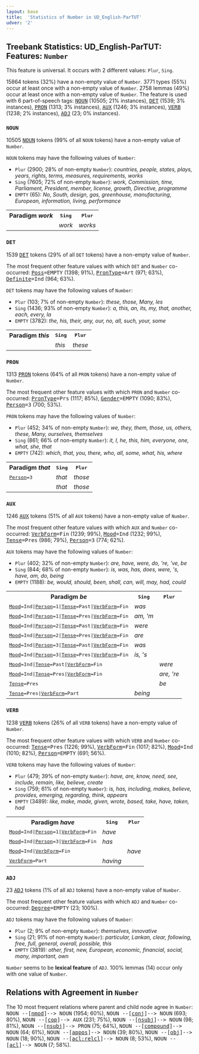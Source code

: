 ```yaml
---
layout: base
title:  'Statistics of Number in UD_English-ParTUT'
udver: '2'
---
```


## Treebank Statistics: UD_English-ParTUT: Features: `Number`

This feature is universal.
It occurs with 2 different values: `Plur`, `Sing`.

15864 tokens (32%) have a non-empty value of `Number`.
3771 types (55%) occur at least once with a non-empty value of `Number`.
2758 lemmas (49%) occur at least once with a non-empty value of `Number`.
The feature is used with 6 part-of-speech tags: <tt><a href="en_partut-pos-NOUN.html">NOUN</a></tt> (10505; 21% instances), <tt><a href="en_partut-pos-DET.html">DET</a></tt> (1539; 3% instances), <tt><a href="en_partut-pos-PRON.html">PRON</a></tt> (1313; 3% instances), <tt><a href="en_partut-pos-AUX.html">AUX</a></tt> (1246; 3% instances), <tt><a href="en_partut-pos-VERB.html">VERB</a></tt> (1238; 2% instances), <tt><a href="en_partut-pos-ADJ.html">ADJ</a></tt> (23; 0% instances).

### `NOUN`

10505 <tt><a href="en_partut-pos-NOUN.html">NOUN</a></tt> tokens (99% of all `NOUN` tokens) have a non-empty value of `Number`.

`NOUN` tokens may have the following values of `Number`:

* `Plur` (2900; 28% of non-empty `Number`): <em>countries, people, states, plays, years, rights, terms, measures, requirements, works</em>
* `Sing` (7605; 72% of non-empty `Number`): <em>work, Commission, time, Parliament, President, member, license, growth, Directive, programme</em>
* `EMPTY` (65): <em>No, South, design, gas, greenhouse, manufacturing, European, information, living, performance</em>

<table>
  <tr><th>Paradigm <i>work</i></th><th><tt>Sing</tt></th><th><tt>Plur</tt></th></tr>
  <tr><td><tt></tt></td><td><em>work</em></td><td><em>works</em></td></tr>
</table>

### `DET`

1539 <tt><a href="en_partut-pos-DET.html">DET</a></tt> tokens (29% of all `DET` tokens) have a non-empty value of `Number`.

The most frequent other feature values with which `DET` and `Number` co-occurred: <tt><a href="en_partut-feat-Poss.html">Poss</a></tt><tt>=EMPTY</tt> (1398; 91%), <tt><a href="en_partut-feat-PronType.html">PronType</a></tt><tt>=Art</tt> (971; 63%), <tt><a href="en_partut-feat-Definite.html">Definite</a></tt><tt>=Ind</tt> (964; 63%).

`DET` tokens may have the following values of `Number`:

* `Plur` (103; 7% of non-empty `Number`): <em>these, those, Many, les</em>
* `Sing` (1436; 93% of non-empty `Number`): <em>a, this, an, its, my, that, another, each, every, la</em>
* `EMPTY` (3782): <em>the, his, their, any, our, no, all, such, your, some</em>

<table>
  <tr><th>Paradigm <i>this</i></th><th><tt>Sing</tt></th><th><tt>Plur</tt></th></tr>
  <tr><td><tt></tt></td><td><em>this</em></td><td><em>these</em></td></tr>
</table>

### `PRON`

1313 <tt><a href="en_partut-pos-PRON.html">PRON</a></tt> tokens (64% of all `PRON` tokens) have a non-empty value of `Number`.

The most frequent other feature values with which `PRON` and `Number` co-occurred: <tt><a href="en_partut-feat-PronType.html">PronType</a></tt><tt>=Prs</tt> (1117; 85%), <tt><a href="en_partut-feat-Gender.html">Gender</a></tt><tt>=EMPTY</tt> (1090; 83%), <tt><a href="en_partut-feat-Person.html">Person</a></tt><tt>=3</tt> (700; 53%).

`PRON` tokens may have the following values of `Number`:

* `Plur` (452; 34% of non-empty `Number`): <em>we, they, them, those, us, others, these, Many, ourselves, themselves</em>
* `Sing` (861; 66% of non-empty `Number`): <em>it, I, he, this, him, everyone, one, what, she, that</em>
* `EMPTY` (742): <em>which, that, you, there, who, all, some, what, his, where</em>

<table>
  <tr><th>Paradigm <i>that</i></th><th><tt>Sing</tt></th><th><tt>Plur</tt></th></tr>
  <tr><td><tt><tt><a href="en_partut-feat-Person.html">Person</a></tt><tt>=3</tt></tt></td><td><em>that</em></td><td><em>those</em></td></tr>
  <tr><td><tt></tt></td><td><em>that</em></td><td><em>those</em></td></tr>
</table>

### `AUX`

1246 <tt><a href="en_partut-pos-AUX.html">AUX</a></tt> tokens (51% of all `AUX` tokens) have a non-empty value of `Number`.

The most frequent other feature values with which `AUX` and `Number` co-occurred: <tt><a href="en_partut-feat-VerbForm.html">VerbForm</a></tt><tt>=Fin</tt> (1239; 99%), <tt><a href="en_partut-feat-Mood.html">Mood</a></tt><tt>=Ind</tt> (1232; 99%), <tt><a href="en_partut-feat-Tense.html">Tense</a></tt><tt>=Pres</tt> (986; 79%), <tt><a href="en_partut-feat-Person.html">Person</a></tt><tt>=3</tt> (774; 62%).

`AUX` tokens may have the following values of `Number`:

* `Plur` (402; 32% of non-empty `Number`): <em>are, have, were, do, 're, 've, be</em>
* `Sing` (844; 68% of non-empty `Number`): <em>is, was, has, does, were, 's, have, am, do, being</em>
* `EMPTY` (1188): <em>be, would, should, been, shall, can, will, may, had, could</em>

<table>
  <tr><th>Paradigm <i>be</i></th><th><tt>Sing</tt></th><th><tt>Plur</tt></th></tr>
  <tr><td><tt><tt><a href="en_partut-feat-Mood.html">Mood</a></tt><tt>=Ind</tt>|<tt><a href="en_partut-feat-Person.html">Person</a></tt><tt>=1</tt>|<tt><a href="en_partut-feat-Tense.html">Tense</a></tt><tt>=Past</tt>|<tt><a href="en_partut-feat-VerbForm.html">VerbForm</a></tt><tt>=Fin</tt></tt></td><td><em>was</em></td><td></td></tr>
  <tr><td><tt><tt><a href="en_partut-feat-Mood.html">Mood</a></tt><tt>=Ind</tt>|<tt><a href="en_partut-feat-Person.html">Person</a></tt><tt>=1</tt>|<tt><a href="en_partut-feat-Tense.html">Tense</a></tt><tt>=Pres</tt>|<tt><a href="en_partut-feat-VerbForm.html">VerbForm</a></tt><tt>=Fin</tt></tt></td><td><em>am, 'm</em></td><td></td></tr>
  <tr><td><tt><tt><a href="en_partut-feat-Mood.html">Mood</a></tt><tt>=Ind</tt>|<tt><a href="en_partut-feat-Person.html">Person</a></tt><tt>=2</tt>|<tt><a href="en_partut-feat-Tense.html">Tense</a></tt><tt>=Past</tt>|<tt><a href="en_partut-feat-VerbForm.html">VerbForm</a></tt><tt>=Fin</tt></tt></td><td><em>were</em></td><td></td></tr>
  <tr><td><tt><tt><a href="en_partut-feat-Mood.html">Mood</a></tt><tt>=Ind</tt>|<tt><a href="en_partut-feat-Person.html">Person</a></tt><tt>=2</tt>|<tt><a href="en_partut-feat-Tense.html">Tense</a></tt><tt>=Pres</tt>|<tt><a href="en_partut-feat-VerbForm.html">VerbForm</a></tt><tt>=Fin</tt></tt></td><td><em>are</em></td><td></td></tr>
  <tr><td><tt><tt><a href="en_partut-feat-Mood.html">Mood</a></tt><tt>=Ind</tt>|<tt><a href="en_partut-feat-Person.html">Person</a></tt><tt>=3</tt>|<tt><a href="en_partut-feat-Tense.html">Tense</a></tt><tt>=Past</tt>|<tt><a href="en_partut-feat-VerbForm.html">VerbForm</a></tt><tt>=Fin</tt></tt></td><td><em>was</em></td><td></td></tr>
  <tr><td><tt><tt><a href="en_partut-feat-Mood.html">Mood</a></tt><tt>=Ind</tt>|<tt><a href="en_partut-feat-Person.html">Person</a></tt><tt>=3</tt>|<tt><a href="en_partut-feat-Tense.html">Tense</a></tt><tt>=Pres</tt>|<tt><a href="en_partut-feat-VerbForm.html">VerbForm</a></tt><tt>=Fin</tt></tt></td><td><em>is, 's</em></td><td></td></tr>
  <tr><td><tt><tt><a href="en_partut-feat-Mood.html">Mood</a></tt><tt>=Ind</tt>|<tt><a href="en_partut-feat-Tense.html">Tense</a></tt><tt>=Past</tt>|<tt><a href="en_partut-feat-VerbForm.html">VerbForm</a></tt><tt>=Fin</tt></tt></td><td></td><td><em>were</em></td></tr>
  <tr><td><tt><tt><a href="en_partut-feat-Mood.html">Mood</a></tt><tt>=Ind</tt>|<tt><a href="en_partut-feat-Tense.html">Tense</a></tt><tt>=Pres</tt>|<tt><a href="en_partut-feat-VerbForm.html">VerbForm</a></tt><tt>=Fin</tt></tt></td><td></td><td><em>are, 're</em></td></tr>
  <tr><td><tt><tt><a href="en_partut-feat-Tense.html">Tense</a></tt><tt>=Pres</tt></tt></td><td></td><td><em>be</em></td></tr>
  <tr><td><tt><tt><a href="en_partut-feat-Tense.html">Tense</a></tt><tt>=Pres</tt>|<tt><a href="en_partut-feat-VerbForm.html">VerbForm</a></tt><tt>=Part</tt></tt></td><td><em>being</em></td><td></td></tr>
</table>

### `VERB`

1238 <tt><a href="en_partut-pos-VERB.html">VERB</a></tt> tokens (26% of all `VERB` tokens) have a non-empty value of `Number`.

The most frequent other feature values with which `VERB` and `Number` co-occurred: <tt><a href="en_partut-feat-Tense.html">Tense</a></tt><tt>=Pres</tt> (1226; 99%), <tt><a href="en_partut-feat-VerbForm.html">VerbForm</a></tt><tt>=Fin</tt> (1017; 82%), <tt><a href="en_partut-feat-Mood.html">Mood</a></tt><tt>=Ind</tt> (1010; 82%), <tt><a href="en_partut-feat-Person.html">Person</a></tt><tt>=EMPTY</tt> (691; 56%).

`VERB` tokens may have the following values of `Number`:

* `Plur` (479; 39% of non-empty `Number`): <em>have, are, know, need, see, include, remain, like, believe, create</em>
* `Sing` (759; 61% of non-empty `Number`): <em>is, has, including, makes, believe, provides, emerging, regarding, think, appears</em>
* `EMPTY` (3489): <em>like, make, made, given, wrote, based, take, have, taken, had</em>

<table>
  <tr><th>Paradigm <i>have</i></th><th><tt>Sing</tt></th><th><tt>Plur</tt></th></tr>
  <tr><td><tt><tt><a href="en_partut-feat-Mood.html">Mood</a></tt><tt>=Ind</tt>|<tt><a href="en_partut-feat-Person.html">Person</a></tt><tt>=1</tt>|<tt><a href="en_partut-feat-VerbForm.html">VerbForm</a></tt><tt>=Fin</tt></tt></td><td><em>have</em></td><td></td></tr>
  <tr><td><tt><tt><a href="en_partut-feat-Mood.html">Mood</a></tt><tt>=Ind</tt>|<tt><a href="en_partut-feat-Person.html">Person</a></tt><tt>=3</tt>|<tt><a href="en_partut-feat-VerbForm.html">VerbForm</a></tt><tt>=Fin</tt></tt></td><td><em>has</em></td><td></td></tr>
  <tr><td><tt><tt><a href="en_partut-feat-Mood.html">Mood</a></tt><tt>=Ind</tt>|<tt><a href="en_partut-feat-VerbForm.html">VerbForm</a></tt><tt>=Fin</tt></tt></td><td></td><td><em>have</em></td></tr>
  <tr><td><tt><tt><a href="en_partut-feat-VerbForm.html">VerbForm</a></tt><tt>=Part</tt></tt></td><td><em>having</em></td><td></td></tr>
</table>

### `ADJ`

23 <tt><a href="en_partut-pos-ADJ.html">ADJ</a></tt> tokens (1% of all `ADJ` tokens) have a non-empty value of `Number`.

The most frequent other feature values with which `ADJ` and `Number` co-occurred: <tt><a href="en_partut-feat-Degree.html">Degree</a></tt><tt>=EMPTY</tt> (23; 100%).

`ADJ` tokens may have the following values of `Number`:

* `Plur` (2; 9% of non-empty `Number`): <em>themselves, innovative</em>
* `Sing` (21; 91% of non-empty `Number`): <em>particular, Lankan, clear, following, free, full, general, overall, possible, this</em>
* `EMPTY` (3819): <em>other, first, new, European, economic, financial, social, many, important, own</em>

`Number` seems to be **lexical feature** of `ADJ`. 100% lemmas (14) occur only with one value of `Number`.

## Relations with Agreement in `Number`

The 10 most frequent relations where parent and child node agree in `Number`:
<tt>NOUN --[<tt><a href="en_partut-dep-nmod.html">nmod</a></tt>]--> NOUN</tt> (1954; 60%),
<tt>NOUN --[<tt><a href="en_partut-dep-conj.html">conj</a></tt>]--> NOUN</tt> (693; 80%),
<tt>NOUN --[<tt><a href="en_partut-dep-cop.html">cop</a></tt>]--> AUX</tt> (231; 75%),
<tt>NOUN --[<tt><a href="en_partut-dep-nsubj.html">nsubj</a></tt>]--> NOUN</tt> (98; 81%),
<tt>NOUN --[<tt><a href="en_partut-dep-nsubj.html">nsubj</a></tt>]--> PRON</tt> (75; 64%),
<tt>NOUN --[<tt><a href="en_partut-dep-compound.html">compound</a></tt>]--> NOUN</tt> (64; 61%),
<tt>NOUN --[<tt><a href="en_partut-dep-appos.html">appos</a></tt>]--> NOUN</tt> (39; 80%),
<tt>NOUN --[<tt><a href="en_partut-dep-obj.html">obj</a></tt>]--> NOUN</tt> (18; 90%),
<tt>NOUN --[<tt><a href="en_partut-dep-acl-relcl.html">acl:relcl</a></tt>]--> NOUN</tt> (8; 53%),
<tt>NOUN --[<tt><a href="en_partut-dep-acl.html">acl</a></tt>]--> NOUN</tt> (7; 58%).

